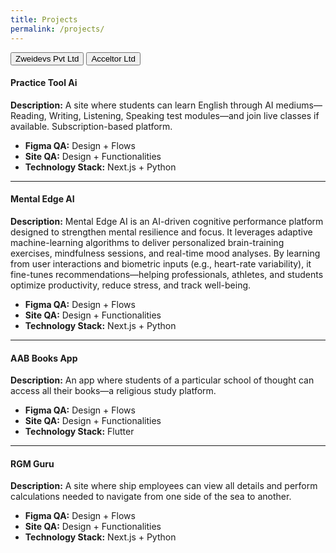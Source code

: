 ```yaml
---
title: Projects
permalink: /projects/
---
```


<!-- Tab buttons -->
<div class="tabs">
  <button class="tab-button" onclick="openTab('zweidevs')">Zweidevs Pvt Ltd</button>
  <button class="tab-button" onclick="openTab('acceltor')">Acceltor Ltd</button>
</div>

<!-- Zweidevs Pvt Ltd content -->
<div id="zweidevs" class="tab-content">
  
#### Practice Tool Ai
**Description:** A site where students can learn English through AI mediums—Reading, Writing, Listening, Speaking test modules—and join live classes if available. Subscription-based platform.  
- **Figma QA:** Design + Flows  
- **Site QA:** Design + Functionalities  
- **Technology Stack:** Next.js + Python  

---

#### Mental Edge AI
**Description:** Mental Edge AI is an AI-driven cognitive performance platform designed to strengthen mental resilience and focus. It leverages adaptive machine-learning algorithms to deliver personalized brain-training exercises, mindfulness sessions, and real-time mood analyses. By learning from user interactions and biometric inputs (e.g., heart-rate variability), it fine-tunes recommendations—helping professionals, athletes, and students optimize productivity, reduce stress, and track well-being.  
- **Figma QA:** Design + Flows  
- **Site QA:** Design + Functionalities  
- **Technology Stack:** Next.js + Python  

---

#### AAB Books App
**Description:** An app where students of a particular school of thought can access all their books—a religious study platform.  
- **Figma QA:** Design + Flows  
- **Site QA:** Design + Functionalities  
- **Technology Stack:** Flutter  

---

#### RGM Guru
**Description:** A site where ship employees can view all details and perform calculations needed to navigate from one side of the sea to another.  
- **Figma QA:** Design + Flows  
- **Site QA:** Design + Functionalities  
- **Technology Stack:** Next.js + Python  

</div>

<!-- Acceltor Ltd content -->
<div id="acceltor" class="tab-content" style="display:none;">
  
#### Dr. Mark Kohout – Completed
**Description:** Surgery site where patients can contact Dr Kohout to book examinations and surgery dates.  
- **Figma QA:** Design + Flows  
- **Site QA:** Design + Functionalities  
- **Technology Stack:** WordPress  

---

#### Tc Detailing UK – Completed
**Description:** Car-detailing site where users can book appointments for car repairs and detailing.  
- **Figma QA:** Design + Flows  
- **Site QA:** Design + Functionalities  
- **Technology Stack:** WordPress  

---

#### Fitgeeks – Completed
**Description:** Food-ordering site for healthy meals, targeted at athletes, available near Fitgeeks restaurants.  
- **Figma QA:** Design + Flows  
- **Site QA:** Design + Functionalities  
- **Technology Stack:** WordPress  

---

#### Major Tom – Completed
**Description:** Portfolio site where Major Tom showcases his journey through space via 3D animations.  
- **Figma QA:** Design + Flows  
- **Site QA:** Design + Functionalities  
- **Technology Stack:** WordPress + Custom JS/Node.js  

---

#### MP3 – Development In Progress
**Description:** Music-streaming site where users can enjoy and browse music.  
- **Figma QA:** Design + Flows  
- **Site QA:** Design + Functionalities  
- **Technology Stack:** WordPress  

---

#### Manikiye Paris – Development In Progress
**Description:** Salon-booking site with modern 3D animations.  
- **Figma QA:** Design + Flows  
- **Site QA:** Design + Functionalities  
- **Technology Stack:** Webflow  

---

#### Professional Training Center – Development In Progress
**Description:** E-learning site where users can purchase and access online training courses.  
- **Figma QA:** Design + Flows  
- **Site QA:** Design + Functionalities  
- **Technology Stack:** WordPress  

---

#### Other Acceltor Projects
- Genba Solutions  
- Keynote Speaker  
- StarX Studio  
- On My Way  
- Perfect Connect  
- Kurieta  
- Frazer Seguro  
- Luxury Web Design  
- Acceltor  
- Email Automation  
- Women Wardrobe  
- Aditt  
- SlightWrks  
- Three Flowers  
- DigiDzign  
- House of Remembering  
- Resonance  
- Foundation For Innovation in Healthy Food  
- Score My Interview  
- Stickbuddy  
- Mibook  
- Be Coworking  
- Sever App  
- Camino Code  
- Becoming Her Fitness  
- HomeoLinks  
- Scuethyeespace  
- AlTheqa Insurance – Saudi Arabia  
- THE McGee METHOD  
- My Music Rights  
- AI Smart Place  
- Perfect Connect (duplicate?)  
- Acceltor10  
- MicroResearch  
- NonProfit Organization  
- Kurudy  
- Forklift  
- Supakids  
- RefreshKicks RFK  
- My Ai  
- GATE Australian Style Quantitative Reasoning Paper Creation  
- German Blogs Writing & Publishing  
- Singaporeflorists  

</div>

<!-- Tab-switching script -->
<script>
function openTab(tabId) {
  document.querySelectorAll('.tab-content').forEach(div => div.style.display = 'none');
  document.getElementById(tabId).style.display = 'block');
}
</script>
